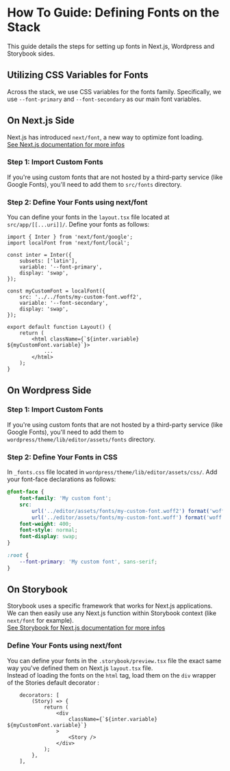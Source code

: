 # How To Guide: Defining Fonts on the Stack

This guide details the steps for setting up fonts in Next.js, Wordpress and Storybook sides.

## Utilizing CSS Variables for Fonts

Across the stack, we use CSS variables for the fonts family. Specifically, we use `--font-primary` and `--font-secondary` as our main font variables.

## On Next.js Side

Next.js has introduced `next/font`, a new way to optimize font loading.<br />
[See Next.js documentation for more infos](https://nextjs.org/docs/app/building-your-application/optimizing/fonts)

### Step 1: Import Custom Fonts

If you're using custom fonts that are not hosted by a third-party service (like Google Fonts), you'll need to add them to `src/fonts` directory.

### Step 2: Define Your Fonts using next/font

You can define your fonts in the `layout.tsx` file located at `src/app/[[...uri]]/`. Define your fonts as follows:

```tsx
import { Inter } from 'next/font/google';
import localFont from 'next/font/local';

const inter = Inter({
	subsets: ['latin'],
	variable: '--font-primary',
	display: 'swap',
});

const myCustomFont = localFont({
	src: '../../fonts/my-custom-font.woff2',
	variable: '--font-secondary',
	display: 'swap',
});

export default function Layout() {
	return (
		<html className={`${inter.variable} ${myCustomFont.variable}`}>
			...
		</html>
	);
}
```

## On Wordpress Side

### Step 1: Import Custom Fonts

If you're using custom fonts that are not hosted by a third-party service (like Google Fonts), you'll need to add them to `wordpress/theme/lib/editor/assets/fonts` directory.

### Step 2: Define Your Fonts in CSS

In `_fonts.css` file located in `wordpress/theme/lib/editor/assets/css/`. Add your font-face declarations as follows:

```css
@font-face {
	font-family: 'My custom font';
	src:
		url('../editor/assets/fonts/my-custom-font.woff2') format('woff2'),
		url('../editor/assets/fonts/my-custom-font.woff') format('woff');
	font-weight: 400;
	font-style: normal;
	font-display: swap;
}

:root {
	--font-primary: 'My custom font', sans-serif;
}
```

## On Storybook

Storybook uses a specific framework that works for Next.js applications. We can then easily use any Next.js function within Storybook context (like `next/font` for example).<br />
[See Storybook for Next.js documentation for more infos](https://storybook.js.org/docs/get-started/nextjs)

### Define Your Fonts using next/font

You can define your fonts in the `.storybook/preview.tsx` file the exact same way you've defined them on Next.js `layout.tsx` file.<br />
Instead of loading the fonts on the `html` tag, load them on the `div` wrapper of the Stories default decorator :

```tsx
	decorators: [
		(Story) => {
			return (
				<div
					className={`${inter.variable} ${myCustomFont.variable}`}
				>
					<Story />
				</div>
			);
		},
	],
```
